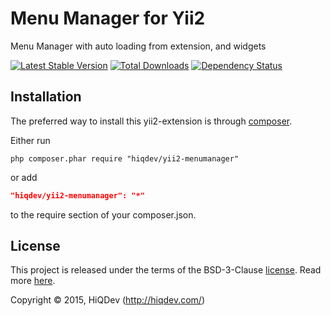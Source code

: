 Menu Manager for Yii2
=====================

Menu Manager with auto loading from extension, and widgets

[![Latest Stable Version](https://poser.pugx.org/hiqdev/yii2-menumanager/v/stable)](//packagist.org/packages/hiqdev/yii2-menumanager)
[![Total Downloads](https://poser.pugx.org/hiqdev/yii2-menumanager/downloads)](//packagist.org/packages/hiqdev/yii2-menumanager)
[![Dependency Status](https://www.versioneye.com/php/hiqdev:yii2-menumanager/dev-master/badge.svg)](https://www.versioneye.com/php/hiqdev:yii2-menumanager/dev-master)

## Installation

The preferred way to install this yii2-extension is through [composer](http://getcomposer.org/download/).

Either run

```
php composer.phar require "hiqdev/yii2-menumanager"
```

or add

```json
"hiqdev/yii2-menumanager": "*"
```

to the require section of your composer.json.

## License

This project is released under the terms of the BSD-3-Clause [license](https://github.com/hiqdev/yii2-menumanager/blob/master/LICENSE).
Read more [here](http://choosealicense.com/licenses/bsd-3-clause).

Copyright © 2015, HiQDev (http://hiqdev.com/)
